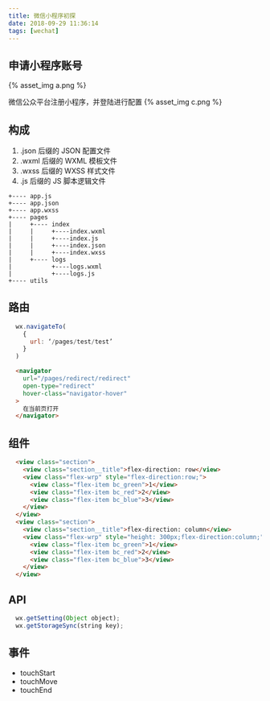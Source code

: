 ```yaml
---
title: 微信小程序初探
date: 2018-09-29 11:36:14
tags: [wechat]
---
```


## 申请小程序账号

{% asset_img a.png %}
<br/>

微信公众平台注册小程序，并登陆进行配置
{% asset_img c.png %}

<!-- more -->

## 构成

1. .json 后缀的 JSON 配置文件
2. .wxml 后缀的 WXML 模板文件
3. .wxss 后缀的 WXSS 样式文件
4. .js 后缀的 JS 脚本逻辑文件

```
+---- app.js
+---- app.json
+---- app.wxss
+---- pages
|     +---- index
|     |     +----index.wxml
|     |     +----index.js
|     |     +----index.json
|     |     +----index.wxss
|     +---- logs
|           +----logs.wxml
|           +----logs.js
+---- utils
```

## 路由

```js
  wx.navigateTo(
    {
      url: ‘/pages/test/test’
    }
  )
```

``` html
  <navigator 
    url="/pages/redirect/redirect"
    open-type="redirect"
    hover-class="navigator-hover"
  >
    在当前页打开
  </navigator>
```

## 组件

```html
  <view class="section">
    <view class="section__title">flex-direction: row</view>
    <view class="flex-wrp" style="flex-direction:row;">
      <view class="flex-item bc_green">1</view>
      <view class="flex-item bc_red">2</view>
      <view class="flex-item bc_blue">3</view>
    </view>
  </view>
  <view class="section">
    <view class="section__title">flex-direction: column</view>
    <view class="flex-wrp" style="height: 300px;flex-direction:column;">
      <view class="flex-item bc_green">1</view>
      <view class="flex-item bc_red">2</view>
      <view class="flex-item bc_blue">3</view>
    </view>
  </view>
```

## API

```js
  wx.getSetting(Object object);
  wx.getStorageSync(string key);
```

## 事件

- touchStart
- touchMove
- touchEnd